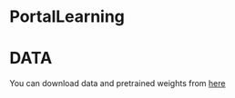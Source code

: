 # PortalLearning


# DATA
You can download data and pretrained weights from [here](https://zenodo.org/record/5701618#.YZHfmmDMKUk)
